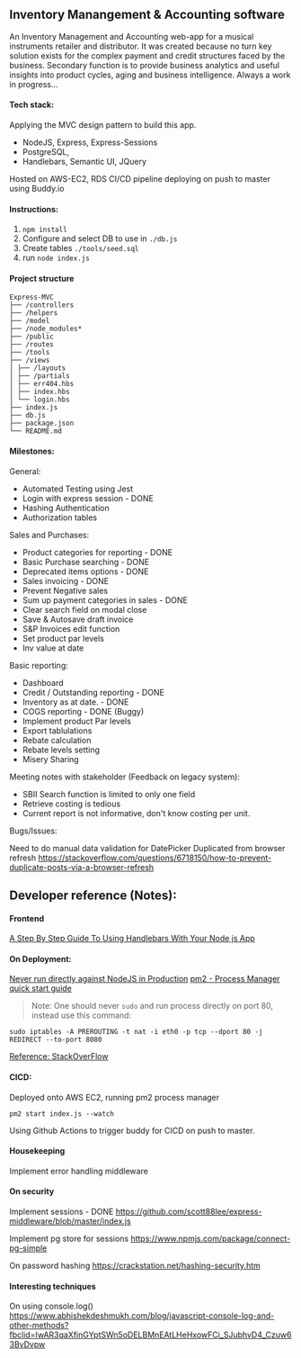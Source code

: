 
## Inventory Manangement & Accounting software
An Inventory Management and Accounting web-app for a musical instruments retailer and distributor. It was created because no turn key solution exists for the complex payment and credit structures faced by the business. Secondary function is to provide business analytics and useful insights into product cycles, aging and business intelligence. Always a work in progress...

  
#### Tech stack:
Applying the MVC design pattern to build this app.
- NodeJS, Express, Express-Sessions
- PostgreSQL, 
- Handlebars, Semantic UI, JQuery

Hosted on AWS-EC2, RDS
CI/CD pipeline deploying on push to master using Buddy.io

#### Instructions:
1.  `npm install`
2. Configure and select DB to use in `./db.js`
3. Create tables `./tools/seed.sql`
4. run `node index.js`

#### Project structure
```
Express-MVC
├── /controllers
├── /helpers
├── /model
├── /node_modules*
├── /public
├── /routes
├── /tools
├── /views
│ ├── /layouts
│ ├── /partials
│ ├── err404.hbs
│ ├── index.hbs
│ └── login.hbs
├── index.js
├── db.js
├── package.json
└── README.md
```

#### Milestones:
General:
- Automated Testing using Jest
- Login with express session - DONE
- Hashing Authentication
- Authorization tables

Sales and Purchases:
- Product categories for reporting - DONE
- Basic Purchase searching - DONE
- Deprecated items options - DONE
- Sales invoicing - DONE
- Prevent Negative sales
- Sum up payment categories in sales - DONE
- Clear search field on modal close
- Save & Autosave draft invoice
- S&P Invoices edit function
- Set product par levels
- Inv value at date

Basic reporting:
- Dashboard
- Credit / Outstanding reporting - DONE
- Inventory as at date. - DONE
- COGS reporting - DONE (Buggy)
- Implement product Par levels
- Export tablulations
- Rebate calculation
- Rebate levels setting
- Misery Sharing

Meeting notes with stakeholder (Feedback on legacy system):
- SBII Search function is limited to only one field
- Retrieve costing is tedious
- Current report is not informative, don't know costing per unit.

Bugs/Issues:

Need to do manual data validation for DatePicker
Duplicated from browser refresh
https://stackoverflow.com/questions/6718150/how-to-prevent-duplicate-posts-via-a-browser-refresh

  

## Developer reference (Notes):
#### Frontend

[A Step By Step Guide To Using Handlebars With Your Node js App](https://medium.com/@waelyasmina/a-guide-into-using-handlebars-with-your-express-js-application-22b944443b65)

#### On Deployment:
[Never run directly against NodeJS in Production](https://www.freecodecamp.org/news/you-should-never-ever-run-directly-against-node-js-in-production-maybe-7fdfaed51ec6/)
[pm2 - Process Manager quick start guide](https://pm2.keymetrics.io/docs/usage/quick-start/)


> Note: One should never `sudo` and run process directly on port 80, instead use this command:

`sudo iptables -A PREROUTING -t nat -i eth0 -p tcp --dport 80 -j REDIRECT --to-port 8080`

[Reference: StackOverFlow](https://stackoverflow.com/questions/44911171/running-node-app-via-pm2-on-port-80)

#### CICD:

Deployed onto AWS EC2, running pm2 process manager

`pm2 start index.js --watch`

Using Github Actions to trigger buddy for CICD on push to master.


#### Housekeeping

Implement error handling middleware

#### On security

Implement sessions - DONE
https://github.com/scott88lee/express-middleware/blob/master/index.js

Implement pg store for sessions
https://www.npmjs.com/package/connect-pg-simple 

On password hashing
https://crackstation.net/hashing-security.htm

#### Interesting techniques

On using console.log()
https://www.abhishekdeshmukh.com/blog/javascript-console-log-and-other-methods?fbclid=IwAR3qaXfinGYptSWn5oDELBMnEAtLHeHxowFCi_SJubhvD4_Czuw63ByDvpw